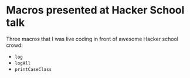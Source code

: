 # Macros presented at Hacker School talk

Three macros that I was live coding in front of awesome Hacker school crowd:

  * `log`
  * `logAll`
  * `printCaseClass`
